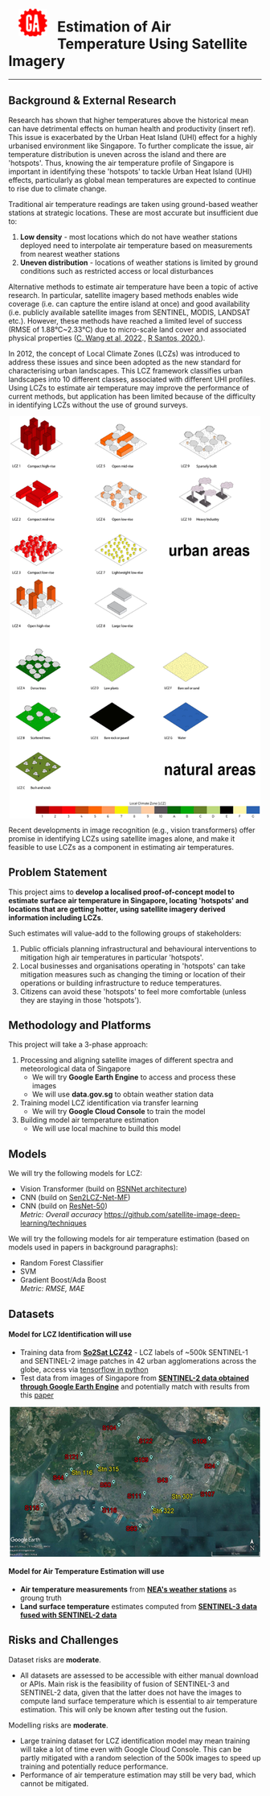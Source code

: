 <img src="./images/GA-logo.png" style="float: left; margin: 20px; height: 55px">

# Estimation of Air Temperature Using Satellite Imagery

----

## Background & External Research

Research has shown that higher temperatures above the historical mean can have detrimental effects on human health and productivity (insert ref). This issue is exacerbated by the Urban Heat Island (UHI) effect for a highly urbanised environment like Singapore. To further complicate the issue, air temperature distribution is uneven across the island and there are 'hotspots'. Thus, knowing the air temperature profile of Singapore is important in identifying these 'hotspots' to tackle Urban Heat Island (UHI) effects, particularly as global mean temperatures are expected to continue to rise due to climate change.

Traditional air temperature readings are taken using ground-based weather stations at strategic locations. These are most accurate but insufficient due to:
1. **Low density** - most locations which do not have weather stations deployed need to interpolate air temperature based on measurements from nearest weather stations
2. **Uneven distribution** - locations of weather stations is limited by ground conditions such as restricted access or local disturbances

Alternative methods to estimate air temperature have been a topic of active research. In particular, satellite imagery based methods enables wide coverage (i.e. can capture the entire island at once) and good availability (i.e. publicly available satellite images from SENTINEL, MODIS, LANDSAT etc.). However, these methods have reached a limited level of success (RMSE of 1.88°C~2.33°C) due to micro-scale land cover and associated physical properties ([C. Wang et al, 2022](https://www.mdpi.com/2072-4292/14/8/1916)., [R Santos, 2020.](https://www.sciencedirect.com/science/article/pii/S030324341831033X)).

In 2012, the concept of Local Climate Zones (LCZs) was introduced to address these issues and since been adopted as the new standard for characterising urban landscapes. This LCZ framework classifies urban landscapes into 10 different classes, associated with different UHI profiles. Using LCZs to estimate air temperature may improve the performance of current methods, but application has been limited because of the difficulty in identifying LCZs without the use of ground surveys.

<img src='./images/LCZ-classes.jpg' style="display: block; margin: 0 auto" width="500" height="800">

Recent developments in image recognition (e.g., vision transformers) offer promise in identifying LCZs using satellite images alone, and make it feasible to use LCZs as a component in estimating air temperatures.

## Problem Statement

This project aims to **develop a localised proof-of-concept model to estimate surface air temperature in Singapore, locating 'hotspots' and locations that are getting hotter, using satellite imagery derived information including LCZs**.

Such estimates will value-add to the following groups of stakeholders:
1. Public officials planning infrastructural and behavioural interventions to mitigation high air temperatures in particular 'hotspots'.
2. Local businesses and organisations operating in 'hotspots' can take mitigation measures such as changing the timing or location of their operations or building infrastructure to reduce temperatures.
3. Citizens can avoid these 'hotspots' to feel more comfortable (unless they are staying in those 'hotspots').

## Methodology and Platforms

This project will take a 3-phase approach:
1. Processing and aligning satellite images of different spectra and meteorological data  of Singapore
    - We will try **Google Earth Engine** to access and process these images
    - We will use **data.gov.sg** to obtain weather station data
2. Training model LCZ identification via transfer learning
    - We will try **Google Cloud Console** to train the model
3. Building model air temperature estimation
    - We will use local machine to build this model

## Models

We will try the following models for LCZ:
* Vision Transformer (build on [RSNNet architecture](https://www.tandfonline.com/doi/full/10.1080/10095020.2022.2030654))
* CNN (build on [Sen2LCZ-Net-MF](https://ieeexplore.ieee.org/abstract/document/9103196))
* CNN (build on [ResNet-50](https://datagen.tech/guides/computer-vision/resnet-50/))
<br>*Metric: Overall accuracy*
https://github.com/satellite-image-deep-learning/techniques

We will try the following models for air temperature estimation (based on models used in papers in background paragraphs):
* Random Forest Classifier
* SVM
* Gradient Boost/Ada Boost
<br>*Metric: RMSE, MAE*

## Datasets

#### Model for LCZ Identification will use 
* Training data from [**So2Sat LCZ42**](https://paperswithcode.com/dataset/so2sat-lcz42) - LCZ labels of ~500k SENTINEL-1 and SENTINEL-2 image patches in 42 urban agglomerations across the globe, access via [tensorflow in python](https://github.com/zhu-xlab/So2Sat-LCZ42)
* Test data from images of Singapore from [**SENTINEL-2 data obtained through Google Earth Engine**](https://developers.google.com/earth-engine/datasets/catalog/sentinel-2) and potentially match with results from this [paper](https://agupubs.onlinelibrary.wiley.com/doi/full/10.1029/2018JD029796)

<img src='./images/weather-stations.jpg' style="display: block; margin: 0 auto" width="500" height="300">


#### Model for Air Temperature Estimation will use
* **Air temperature measurements** from [**NEA's weather stations**](https://data.gov.sg/dataset/realtime-weather-readings) as groung truth
* **Land surface temperature** estimates computed from [**SENTINEL-3 data fused with SENTINEL-2 data**](https://medium.com/sentinel-hub/data-fusion-combine-satellite-datasets-to-unlock-new-possibilities-26356c481169)

## Risks and Challenges

Dataset risks are **moderate**. 
* All datasets are assessed to be accessible with either manual download or APIs. Main risk is the feasibility of fusion of SENTINEL-3 and SENTINEL-2 data, given that the latter does not have the images to compute land surface temperature which is essential to air temperature estimation. This will only be known after testing out the fusion.

Modelling risks are **moderate**. 
* Large training dataset for LCZ identification model may mean training will take a lot of time even with Google Cloud Console. This can be partly mitigated with a random selection of the 500k images to speed up training and potentially reduce performance.
* Performance of air temperature estimation may still be very bad, which cannot be mitigated.

